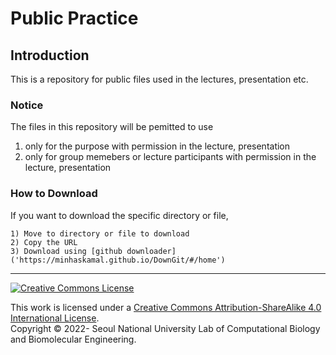 # Public Practice

## Introduction

This is a repository for public files used in the lectures, presentation etc.

### Notice

The files in this repository will be pemitted to use 
  
  1) only for the purpose with permission in the lecture, presentation
  2) only for group memebers or lecture participants with permission in the lecture, presentation

### How to Download

If you want to download the specific directory or file,

	1) Move to directory or file to download
	2) Copy the URL
	3) Download using [github downloader]('https://minhaskamal.github.io/DownGit/#/home') 

---

<a rel="license" href="http://creativecommons.org/licenses/by-sa/4.0/">
<img alt="Creative Commons License" style="border-width:0"
	src="https://i.creativecommons.org/l/by-sa/4.0/88x31.png" /></a>

This work is licensed under a
<a rel="license" href="http://creativecommons.org/licenses/by-sa/4.0/"> Creative
Commons Attribution-ShareAlike 4.0 International License</a>.  
Copyright &copy; 2022- Seoul National University Lab of Computational Biology
and Biomolecular Engineering.
